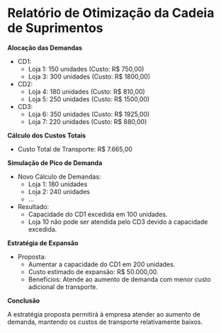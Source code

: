 # Relatório de Otimização da Cadeia de Suprimentos

**Alocação das Demandas**

- CD1:
  - Loja 1: 150 unidades (Custo: R$ 750,00)
  - Loja 3: 300 unidades (Custo: R$ 1800,00)
- CD2:
  - Loja 4: 180 unidades (Custo: R$ 810,00)
  - Loja 5: 250 unidades (Custo: R$ 1500,00)
- CD3:
  - Loja 6: 350 unidades (Custo: R$ 1925,00)
  - Loja 7: 220 unidades (Custo: R$ 880,00)

**Cálculo dos Custos Totais**

- Custo Total de Transporte: R$ 7.665,00

**Simulação de Pico de Demanda**

- Novo Cálculo de Demandas:
  - Loja 1: 180 unidades
  - Loja 2: 240 unidades
  - ...
- Resultado:
  - Capacidade do CD1 excedida em 100 unidades.
  - Loja 10 não pode ser atendida pelo CD3 devido à capacidade excedida.

**Estratégia de Expansão**

- Proposta:
  - Aumentar a capacidade do CD1 em 200 unidades.
  - Custo estimado de expansão: R$ 50.000,00.
  - Benefícios: Atende ao aumento de demanda com menor custo adicional de transporte.

**Conclusão**

A estratégia proposta permitirá à empresa atender ao aumento de demanda, mantendo os custos de transporte relativamente baixos.
